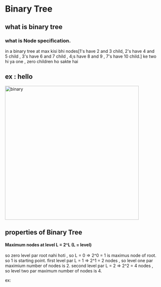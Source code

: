 # Binary Tree

## what is binary tree

### what is Node specification.
in a binary tree at max kisi bhi nodes[1's have 2 and 3 child, 2's have 4 and 5 child , 3's have 6 and 7 child , 4;s have 8 and 9 , 7's have 10 child.] ke two hi ya one , zero children ho sakte hai

## ex : hello

<img width="442" alt="binary" src="https://user-images.githubusercontent.com/92104840/138590911-68ff0478-5394-4f9c-9dbe-e6f3686a8960.PNG">

## properties of Binary Tree

#### Maximum nodes at level L = 2^L (L = level)

so zero level par root nahi hoti , so L = 0 => 2^0 = 1 is maximus node of root. so 1 is starting point.
   first level par L = 1  => 2^1 = 2 nodes , so level one par maximium number of nodes is 2.
   second level par L = 2 => 2^2 = 4 nodes , so level two par maximum number of nodes is 4.

   ex: